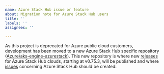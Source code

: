 ```yaml
---
name: Azure Stack Hub issue or feature
about: Migration note for Azure Stack Hub users
title: ''
labels: ''
assignees: ''

---
```


As this project is deprecated for Azure public cloud customers, development has been moved to a new Azure Stack Hub specific repository ([Azure/aks-engine-azurestack](https://github.com/Azure/aks-engine-azurestack)). This new repository is where new [releases](https://github.com/Azure/aks-engine-azurestack/releases) for Azure Stack Hub clouds, starting at v0.75.3, will be published and where [issues](https://github.com/Azure/aks-engine-azurestack/issues/new) concerning Azure Stack Hub should be created.

